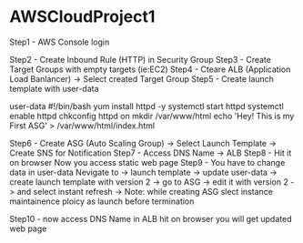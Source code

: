 # AWSCloudProject1
Step1 - AWS Console login  

Step2 - Create Inbound Rule (HTTP) in Security Group
Step3 - Create Target Groups with empty targets (ie:EC2)
Step4 - Cteare ALB (Application Load Banlancer) -> Select created Target Group
Step5 - Create launch template with user-data

user-data
#!/bin/bash
yum install httpd -y
systemctl start httpd
systemctl enable httpd
chkconfig httpd on
mkdir /var/www/html
echo 'Hey! This is my First ASG' > /var/www/html/index.html

Step6 - Create ASG (Auto Scaling Group) -> Select Launch Template -> Create SNS for Notification 
Step7 - Access DNS Name -> ALB 
Step8 - Hit it on browser Now you access static web page
Step9 - You have to change data in user-data
        Nevigate to -> launch template -> update user-data -> create launch template with version 2 -> 
        go to ASG -> edit it with version 2 -> and select instant refresh -> Note: while creating ASG slect instance maintainence ploicy as launch before termination
	
Step10 - now access DNS Name in ALB hit on browser you will get updated web page
